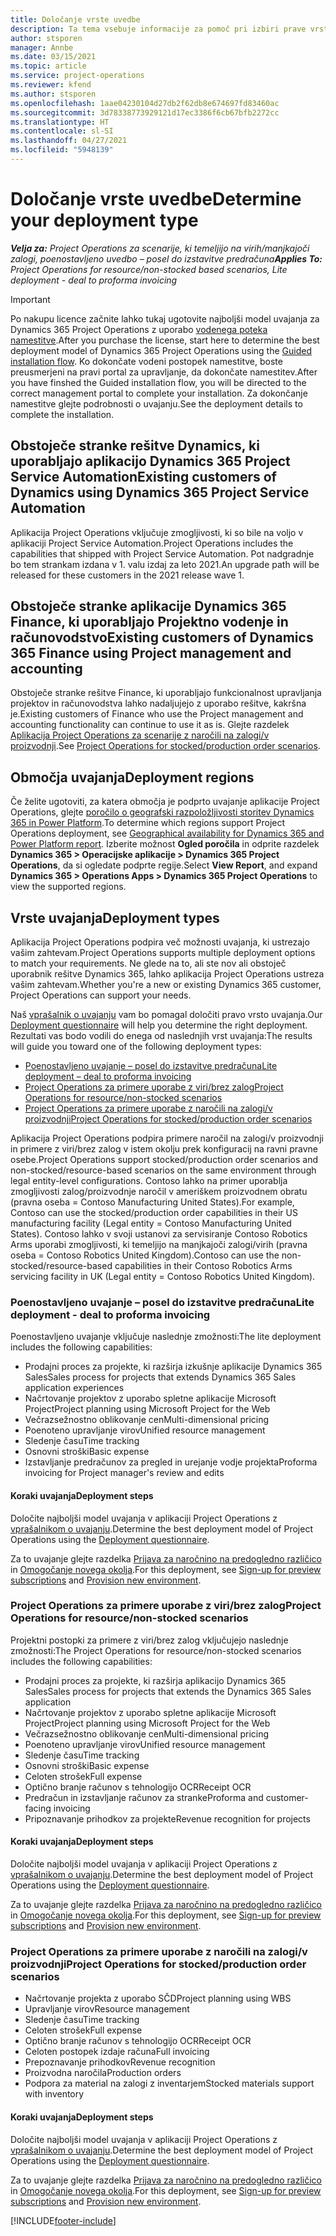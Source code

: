 ```yaml
---
title: Določanje vrste uvedbe
description: Ta tema vsebuje informacije za pomoč pri izbiri prave vrste uvajanja za projektne postopke v vašem podjetju.
author: stsporen
manager: Annbe
ms.date: 03/15/2021
ms.topic: article
ms.service: project-operations
ms.reviewer: kfend
ms.author: stsporen
ms.openlocfilehash: 1aae04230104d27db2f62db8e674697fd83460ac
ms.sourcegitcommit: 3d78338773929121d17ec3386f6cb67bfb2272cc
ms.translationtype: HT
ms.contentlocale: sl-SI
ms.lasthandoff: 04/27/2021
ms.locfileid: "5948139"
---
```

# <a name="determine-your-deployment-type"></a><span data-ttu-id="3e1ba-103">Določanje vrste uvedbe</span><span class="sxs-lookup"><span data-stu-id="3e1ba-103">Determine your deployment type</span></span>

<span data-ttu-id="3e1ba-104">_**Velja za:** Project Operations za scenarije, ki temeljijo na virih/manjkajoči zalogi, poenostavljeno uvedbo – posel do izstavitve predračuna_</span><span class="sxs-lookup"><span data-stu-id="3e1ba-104">_**Applies To:** Project Operations for resource/non-stocked based scenarios, Lite deployment - deal to proforma invoicing_</span></span>

> [!IMPORTANT]
> <span data-ttu-id="3e1ba-105">Po nakupu licence začnite lahko tukaj ugotovite najboljši model uvajanja za Dynamics 365 Project Operations z uporabo [vodenega poteka namestitve](https://aka.ms/provisionprojectoperations).</span><span class="sxs-lookup"><span data-stu-id="3e1ba-105">After you purchase the license, start here to determine the best deployment model of Dynamics 365 Project Operations using the [Guided installation flow](https://aka.ms/provisionprojectoperations).</span></span>
> <span data-ttu-id="3e1ba-106">Ko dokončate vodeni postopek namestitve, boste preusmerjeni na pravi portal za upravljanje, da dokončate namestitev.</span><span class="sxs-lookup"><span data-stu-id="3e1ba-106">After you have finshed the Guided installation flow, you will be directed to the correct management portal to complete your installation.</span></span> <span data-ttu-id="3e1ba-107">Za dokončanje namestitve glejte podrobnosti o uvajanju.</span><span class="sxs-lookup"><span data-stu-id="3e1ba-107">See the deployment details to complete the installation.</span></span>


## <a name="existing-customers-of-dynamics-using-dynamics-365-project-service-automation"></a><span data-ttu-id="3e1ba-108">Obstoječe stranke rešitve Dynamics, ki uporabljajo aplikacijo Dynamics 365 Project Service Automation</span><span class="sxs-lookup"><span data-stu-id="3e1ba-108">Existing customers of Dynamics using Dynamics 365 Project Service Automation</span></span>
<span data-ttu-id="3e1ba-109">Aplikacija Project Operations vključuje zmogljivosti, ki so bile na voljo v aplikaciji Project Service Automation.</span><span class="sxs-lookup"><span data-stu-id="3e1ba-109">Project Operations includes the capabilities that shipped with Project Service Automation.</span></span> <span data-ttu-id="3e1ba-110">Pot nadgradnje bo tem strankam izdana v 1. valu izdaj za leto 2021.</span><span class="sxs-lookup"><span data-stu-id="3e1ba-110">An upgrade path will be released for these customers in the 2021 release wave 1.</span></span>

## <a name="existing-customers-of-dynamics-365-finance-using-project-management-and-accounting"></a><span data-ttu-id="3e1ba-111">Obstoječe stranke aplikacije Dynamics 365 Finance, ki uporabljajo Projektno vodenje in računovodstvo</span><span class="sxs-lookup"><span data-stu-id="3e1ba-111">Existing customers of Dynamics 365 Finance using Project management and accounting</span></span> 

<span data-ttu-id="3e1ba-112">Obstoječe stranke rešitve Finance, ki uporabljajo funkcionalnost upravljanja projektov in računovodstva lahko nadaljujejo z uporabo rešitve, kakršna je.</span><span class="sxs-lookup"><span data-stu-id="3e1ba-112">Existing customers of Finance who use the Project management and accounting functionality can continue to use it as is.</span></span> <span data-ttu-id="3e1ba-113">Glejte razdelek [Aplikacija Project Operations za scenarije z naročili na zalogi/v proizvodnji](#pma).</span><span class="sxs-lookup"><span data-stu-id="3e1ba-113">See [Project Operations for stocked/production order scenarios](#pma).</span></span>


## <a name="deployment-regions"></a><span data-ttu-id="3e1ba-114">Območja uvajanja</span><span class="sxs-lookup"><span data-stu-id="3e1ba-114">Deployment regions</span></span>
<span data-ttu-id="3e1ba-115">Če želite ugotoviti, za katera območja je podprto uvajanje aplikacije Project Operations, glejte [poročilo o geografski razpoložljivosti storitev Dynamics 365 in Power Platform](https://dynamics.microsoft.com/en-us/geographic-availability/).</span><span class="sxs-lookup"><span data-stu-id="3e1ba-115">To determine which regions support Project Operations deployment, see [Geographical availability for Dynamics 365 and Power Platform report](https://dynamics.microsoft.com/en-us/geographic-availability/).</span></span> <span data-ttu-id="3e1ba-116">Izberite možnost **Ogled poročila** in odprite razdelek **Dynamics 365 > Operacijske aplikacije > Dynamics 365 Project Operations**, da si ogledate podprte regije.</span><span class="sxs-lookup"><span data-stu-id="3e1ba-116">Select **View Report**, and expand **Dynamics 365 > Operations Apps > Dynamics 365 Project Operations** to view the supported regions.</span></span>

## <a name="deployment-types"></a><span data-ttu-id="3e1ba-117">Vrste uvajanja</span><span class="sxs-lookup"><span data-stu-id="3e1ba-117">Deployment types</span></span>
<span data-ttu-id="3e1ba-118">Aplikacija Project Operations podpira več možnosti uvajanja, ki ustrezajo vašim zahtevam.</span><span class="sxs-lookup"><span data-stu-id="3e1ba-118">Project Operations supports multiple deployment options to match your requirements.</span></span> <span data-ttu-id="3e1ba-119">Ne glede na to, ali ste nov ali obstoječ uporabnik rešitve Dynamics 365, lahko aplikacija Project Operations ustreza vašim zahtevam.</span><span class="sxs-lookup"><span data-stu-id="3e1ba-119">Whether you're a new or existing Dynamics 365 customer, Project Operations can support your needs.</span></span>

<span data-ttu-id="3e1ba-120">Naš [vprašalnik o uvajanju](https://aka.ms/provisionprojectoperations) vam bo pomagal določiti pravo vrsto uvajanja.</span><span class="sxs-lookup"><span data-stu-id="3e1ba-120">Our [Deployment questionnaire](https://aka.ms/provisionprojectoperations) will help you determine the right deployment.</span></span> <span data-ttu-id="3e1ba-121">Rezultati vas bodo vodili do enega od naslednjih vrst uvajanja:</span><span class="sxs-lookup"><span data-stu-id="3e1ba-121">The results will guide you toward one of the following deployment types:</span></span>

- [<span data-ttu-id="3e1ba-122">Poenostavljeno uvajanje – posel do izstavitve predračuna</span><span class="sxs-lookup"><span data-stu-id="3e1ba-122">Lite deployment – deal to proforma invoicing</span></span>](#lite)
- [<span data-ttu-id="3e1ba-123">Project Operations za primere uporabe z viri/brez zalog</span><span class="sxs-lookup"><span data-stu-id="3e1ba-123">Project Operations for resource/non-stocked scenarios</span></span>](#integrated)
- [<span data-ttu-id="3e1ba-124">Project Operations za primere uporabe z naročili na zalogi/v proizvodnji</span><span class="sxs-lookup"><span data-stu-id="3e1ba-124">Project Operations for stocked/production order scenarios</span></span>](#pma)

<span data-ttu-id="3e1ba-125">Aplikacija Project Operations podpira primere naročil na zalogi/v proizvodnji in primere z viri/brez zalog v istem okolju prek konfiguracij na ravni pravne osebe.</span><span class="sxs-lookup"><span data-stu-id="3e1ba-125">Project Operations support stocked/production order scenarios and non-stocked/resource-based scenarios on the same environment through legal entity-level configurations.</span></span> <span data-ttu-id="3e1ba-126">Contoso lahko na primer uporablja zmogljivosti zalog/proizvodnje naročil v ameriškem proizvodnem obratu (pravna oseba = Contoso Manufacturing United States).</span><span class="sxs-lookup"><span data-stu-id="3e1ba-126">For example, Contoso can use the stocked/production order capabilities in their US manufacturing facility (Legal entity = Contoso Manufacturing United States).</span></span> <span data-ttu-id="3e1ba-127">Contoso lahko v svoji ustanovi za servisiranje Contoso Robotics Arms uporabi zmogljivosti, ki temeljijo na manjkajoči zalogi/virih (pravna oseba = Contoso Robotics United Kingdom).</span><span class="sxs-lookup"><span data-stu-id="3e1ba-127">Contoso can use the non-stocked/resource-based capabilities in their Contoso Robotics Arms servicing facility in UK (Legal entity = Contoso Robotics United Kingdom).</span></span>

### <a name="lite-deployment---deal-to-proforma-invoicing"></a><a  name="lite"></a><span data-ttu-id="3e1ba-128">Poenostavljeno uvajanje – posel do izstavitve predračuna</span><span class="sxs-lookup"><span data-stu-id="3e1ba-128">Lite deployment - deal to proforma invoicing</span></span>

<span data-ttu-id="3e1ba-129">Poenostavljeno uvajanje vključuje naslednje zmožnosti:</span><span class="sxs-lookup"><span data-stu-id="3e1ba-129">The lite deployment includes the following capabilities:</span></span>

- <span data-ttu-id="3e1ba-130">Prodajni proces za projekte, ki razširja izkušnje aplikacije Dynamics 365 Sales</span><span class="sxs-lookup"><span data-stu-id="3e1ba-130">Sales process for projects that extends Dynamics 365 Sales application experiences</span></span>
- <span data-ttu-id="3e1ba-131">Načrtovanje projektov z uporabo spletne aplikacije Microsoft Project</span><span class="sxs-lookup"><span data-stu-id="3e1ba-131">Project planning using Microsoft Project for the Web</span></span>
- <span data-ttu-id="3e1ba-132">Večrazsežnostno oblikovanje cen</span><span class="sxs-lookup"><span data-stu-id="3e1ba-132">Multi-dimensional pricing</span></span>
- <span data-ttu-id="3e1ba-133">Poenoteno upravljanje virov</span><span class="sxs-lookup"><span data-stu-id="3e1ba-133">Unified resource management</span></span>
- <span data-ttu-id="3e1ba-134">Sledenje času</span><span class="sxs-lookup"><span data-stu-id="3e1ba-134">Time tracking</span></span>
- <span data-ttu-id="3e1ba-135">Osnovni stroški</span><span class="sxs-lookup"><span data-stu-id="3e1ba-135">Basic expense</span></span>
- <span data-ttu-id="3e1ba-136">Izstavljanje predračunov za pregled in urejanje vodje projekta</span><span class="sxs-lookup"><span data-stu-id="3e1ba-136">Proforma invoicing for Project manager's review and edits</span></span> 

#### <a name="deployment-steps"></a><span data-ttu-id="3e1ba-137">Koraki uvajanja</span><span class="sxs-lookup"><span data-stu-id="3e1ba-137">Deployment steps</span></span>
<span data-ttu-id="3e1ba-138">Določite najboljši model uvajanja v aplikaciji Project Operations z [vprašalnikom o uvajanju](https://aka.ms/provisionprojectoperations).</span><span class="sxs-lookup"><span data-stu-id="3e1ba-138">Determine the best deployment model of Project Operations using the [Deployment questionnaire](https://aka.ms/provisionprojectoperations).</span></span>

<span data-ttu-id="3e1ba-139">Za to uvajanje glejte razdelka [Prijava za naročnino na predogledno različico](lite-preview-subscription-sign-up.md) in [Omogočanje novega okolja](lite-deployment.md).</span><span class="sxs-lookup"><span data-stu-id="3e1ba-139">For this deployment, see [Sign-up for preview subscriptions](lite-preview-subscription-sign-up.md) and [Provision new environment](lite-deployment.md).</span></span> 


### <a name="project-operations-for-resourcenon-stocked-scenarios"></a><a name="integrated"></a><span data-ttu-id="3e1ba-140">Project Operations za primere uporabe z viri/brez zalog</span><span class="sxs-lookup"><span data-stu-id="3e1ba-140">Project Operations for resource/non-stocked scenarios</span></span>
<span data-ttu-id="3e1ba-141">Projektni postopki za primere z viri/brez zalog vključujejo naslednje zmožnosti:</span><span class="sxs-lookup"><span data-stu-id="3e1ba-141">The Project Operations for resource/non-stocked scenarios includes the following capabilities:</span></span>
 
- <span data-ttu-id="3e1ba-142">Prodajni proces za projekte, ki razširja aplikacijo Dynamics 365 Sales</span><span class="sxs-lookup"><span data-stu-id="3e1ba-142">Sales process for projects that extends the Dynamics 365 Sales application</span></span>
- <span data-ttu-id="3e1ba-143">Načrtovanje projektov z uporabo spletne aplikacije Microsoft Project</span><span class="sxs-lookup"><span data-stu-id="3e1ba-143">Project planning using Microsoft Project for the Web</span></span>
- <span data-ttu-id="3e1ba-144">Večrazsežnostno oblikovanje cen</span><span class="sxs-lookup"><span data-stu-id="3e1ba-144">Multi-dimensional pricing</span></span>
- <span data-ttu-id="3e1ba-145">Poenoteno upravljanje virov</span><span class="sxs-lookup"><span data-stu-id="3e1ba-145">Unified resource management</span></span>
- <span data-ttu-id="3e1ba-146">Sledenje času</span><span class="sxs-lookup"><span data-stu-id="3e1ba-146">Time tracking</span></span>
- <span data-ttu-id="3e1ba-147">Osnovni stroški</span><span class="sxs-lookup"><span data-stu-id="3e1ba-147">Basic expense</span></span>
- <span data-ttu-id="3e1ba-148">Celoten strošek</span><span class="sxs-lookup"><span data-stu-id="3e1ba-148">Full expense</span></span>
- <span data-ttu-id="3e1ba-149">Optično branje računov s tehnologijo OCR</span><span class="sxs-lookup"><span data-stu-id="3e1ba-149">Receipt OCR</span></span>
- <span data-ttu-id="3e1ba-150">Predračun in izstavljanje računov za stranke</span><span class="sxs-lookup"><span data-stu-id="3e1ba-150">Proforma and customer-facing invoicing</span></span> 
- <span data-ttu-id="3e1ba-151">Pripoznavanje prihodkov za projekte</span><span class="sxs-lookup"><span data-stu-id="3e1ba-151">Revenue recognition for projects</span></span>

#### <a name="deployment-steps"></a><span data-ttu-id="3e1ba-152">Koraki uvajanja</span><span class="sxs-lookup"><span data-stu-id="3e1ba-152">Deployment steps</span></span>
<span data-ttu-id="3e1ba-153">Določite najboljši model uvajanja v aplikaciji Project Operations z [vprašalnikom o uvajanju](https://aka.ms/provisionprojectoperations).</span><span class="sxs-lookup"><span data-stu-id="3e1ba-153">Determine the best deployment model of Project Operations using the [Deployment questionnaire](https://aka.ms/provisionprojectoperations).</span></span>

<span data-ttu-id="3e1ba-154">Za to uvajanje glejte razdelka [Prijava za naročnino na predogledno različico](resource-sign-up-preview-subscription.md) in [Omogočanje novega okolja](resource-provision-new-environment.md).</span><span class="sxs-lookup"><span data-stu-id="3e1ba-154">For this deployment, see [Sign-up for preview subscriptions](resource-sign-up-preview-subscription.md) and [Provision new environment](resource-provision-new-environment.md).</span></span> 


### <a name="project-operations-for-stockedproduction-order-scenarios"></a><a name="pma"></a><span data-ttu-id="3e1ba-155">Project Operations za primere uporabe z naročili na zalogi/v proizvodnji</span><span class="sxs-lookup"><span data-stu-id="3e1ba-155">Project Operations for stocked/production order scenarios</span></span>

- <span data-ttu-id="3e1ba-156">Načrtovanje projekta z uporabo SČD</span><span class="sxs-lookup"><span data-stu-id="3e1ba-156">Project planning using WBS</span></span>
- <span data-ttu-id="3e1ba-157">Upravljanje virov</span><span class="sxs-lookup"><span data-stu-id="3e1ba-157">Resource management</span></span>
- <span data-ttu-id="3e1ba-158">Sledenje času</span><span class="sxs-lookup"><span data-stu-id="3e1ba-158">Time tracking</span></span>
- <span data-ttu-id="3e1ba-159">Celoten strošek</span><span class="sxs-lookup"><span data-stu-id="3e1ba-159">Full expense</span></span>
- <span data-ttu-id="3e1ba-160">Optično branje računov s tehnologijo OCR</span><span class="sxs-lookup"><span data-stu-id="3e1ba-160">Receipt OCR</span></span>
- <span data-ttu-id="3e1ba-161">Celoten postopek izdaje računa</span><span class="sxs-lookup"><span data-stu-id="3e1ba-161">Full invoicing</span></span>
- <span data-ttu-id="3e1ba-162">Prepoznavanje prihodkov</span><span class="sxs-lookup"><span data-stu-id="3e1ba-162">Revenue recognition</span></span>
- <span data-ttu-id="3e1ba-163">Proizvodna naročila</span><span class="sxs-lookup"><span data-stu-id="3e1ba-163">Production orders</span></span>
- <span data-ttu-id="3e1ba-164">Podpora za material na zalogi z inventarjem</span><span class="sxs-lookup"><span data-stu-id="3e1ba-164">Stocked materials support with inventory</span></span>

#### <a name="deployment-steps"></a><span data-ttu-id="3e1ba-165">Koraki uvajanja</span><span class="sxs-lookup"><span data-stu-id="3e1ba-165">Deployment steps</span></span>
<span data-ttu-id="3e1ba-166">Določite najboljši model uvajanja v aplikaciji Project Operations z [vprašalnikom o uvajanju](https://aka.ms/provisionprojectoperations).</span><span class="sxs-lookup"><span data-stu-id="3e1ba-166">Determine the best deployment model of Project Operations using the [Deployment questionnaire](https://aka.ms/provisionprojectoperations).</span></span>

<span data-ttu-id="3e1ba-167">Za to uvajanje glejte razdelka [Prijava za naročnino na predogledno različico](/dynamics365/fin-ops-core/dev-itpro/dev-tools/sign-up-preview-subscription?toc=%2fdynamics365%2ffinance%2ftoc.json) in [Omogočanje novega okolja](/dynamics365/fin-ops-core/dev-itpro/deployment/deploy-demo-environment?toc=%2fdynamics365%2ffinance%2ftoc.json).</span><span class="sxs-lookup"><span data-stu-id="3e1ba-167">For this deployment, see [Sign-up for preview subscriptions](/dynamics365/fin-ops-core/dev-itpro/dev-tools/sign-up-preview-subscription?toc=%2fdynamics365%2ffinance%2ftoc.json) and [Provision new environment](/dynamics365/fin-ops-core/dev-itpro/deployment/deploy-demo-environment?toc=%2fdynamics365%2ffinance%2ftoc.json).</span></span> 



[!INCLUDE[footer-include](../includes/footer-banner.md)]